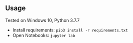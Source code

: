 ## Usage
Tested on Windows 10, Python 3.7.7
* Install requirements: ```pip3 install -r requirements.txt```
* Open Notebooks: ```jupyter lab```
